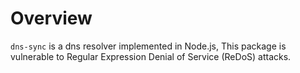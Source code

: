 # Overview

`dns-sync` is a dns resolver implemented in Node.js, This package is vulnerable to Regular Expression Denial of Service (ReDoS) attacks.
